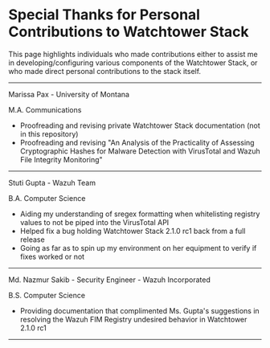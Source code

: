 # Special Thanks for Personal Contributions to Watchtower Stack
This page highlights individuals who made contributions either to assist me in developing/configuring various components of the Watchtower Stack, or who made direct personal contributions to the stack itself.

---
Marissa Pax - University of Montana 

M.A. Communications 

- Proofreading and revising private Watchtower Stack documentation (not in this repository)
- Proofreading and revising "An Analysis of the Practicality of Assessing Cryptographic Hashes for Malware Detection with VirusTotal and Wazuh File Integrity Monitoring"
---

Stuti Gupta - Wazuh Team

B.A. Computer Science

- Aiding my understanding of sregex formatting when whitelisting registry values to not be piped into the VirusTotal API
- Helped fix a bug holding Watchtower Stack 2.1.0 rc1 back from a full release
- Going as far as to spin up my environment on her equipment to verify if fixes worked or not
---

Md. Nazmur Sakib - Security Engineer - Wazuh Incorporated

B.S. Computer Science

- Providing documentation that complimented Ms. Gupta's suggestions in resolving the Wazuh FIM Registry undesired behavior in Watchtower 2.1.0 rc1
---
